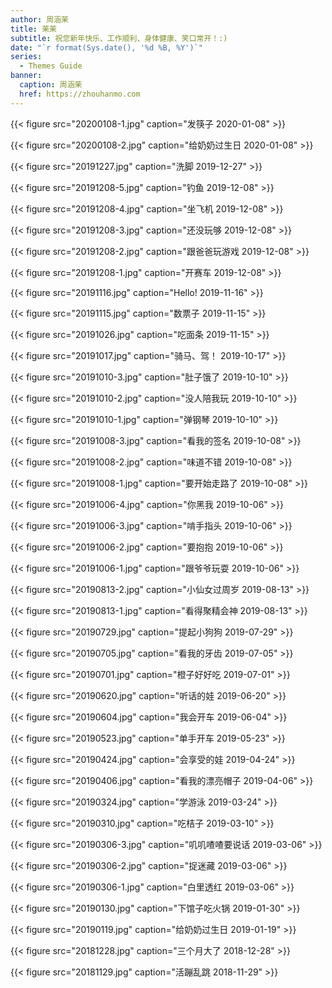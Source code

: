 ```yaml
---
author: 周涵茉
title: 茉茉
subtitle: 祝您新年快乐、工作顺利、身体健康、笑口常开！:)
date: "`r format(Sys.date(), '%d %B, %Y')`"
series:
  - Themes Guide
banner:
  caption: 周涵茉
  href: https://zhouhanmo.com
---
```


{{< figure src="20200108-1.jpg" caption="发筷子 2020-01-08" >}}

{{< figure src="20200108-2.jpg" caption="给奶奶过生日 2020-01-08" >}}

{{< figure src="20191227.jpg" caption="洗脚 2019-12-27" >}}

{{< figure src="20191208-5.jpg" caption="钓鱼 2019-12-08" >}}

{{< figure src="20191208-4.jpg" caption="坐飞机 2019-12-08" >}}

{{< figure src="20191208-3.jpg" caption="还没玩够 2019-12-08" >}}

{{< figure src="20191208-2.jpg" caption="跟爸爸玩游戏 2019-12-08" >}}

{{< figure src="20191208-1.jpg" caption="开赛车 2019-12-08" >}}

{{< figure src="20191116.jpg" caption="Hello! 2019-11-16" >}}

{{< figure src="20191115.jpg" caption="数票子 2019-11-15" >}}

{{< figure src="20191026.jpg" caption="吃面条 2019-11-15" >}}

{{< figure src="20191017.jpg" caption="骑马、驾！ 2019-10-17" >}}

{{< figure src="20191010-3.jpg" caption="肚子饿了 2019-10-10" >}}

{{< figure src="20191010-2.jpg" caption="没人陪我玩 2019-10-10" >}}

{{< figure src="20191010-1.jpg" caption="弹钢琴 2019-10-10" >}}

{{< figure src="20191008-3.jpg" caption="看我的签名 2019-10-08" >}}

{{< figure src="20191008-2.jpg" caption="味道不错 2019-10-08" >}}

{{< figure src="20191008-1.jpg" caption="要开始走路了 2019-10-08" >}}

{{< figure src="20191006-4.jpg" caption="你黑我 2019-10-06" >}}

{{< figure src="20191006-3.jpg" caption="啃手指头 2019-10-06" >}}

{{< figure src="20191006-2.jpg" caption="要抱抱 2019-10-06" >}}

{{< figure src="20191006-1.jpg" caption="跟爷爷玩耍 2019-10-06" >}}

{{< figure src="20190813-2.jpg" caption="小仙女过周岁 2019-08-13" >}}

{{< figure src="20190813-1.jpg" caption="看得聚精会神 2019-08-13" >}}

{{< figure src="20190729.jpg" caption="提起小狗狗 2019-07-29" >}}

{{< figure src="20190705.jpg" caption="看我的牙齿 2019-07-05" >}}

{{< figure src="20190701.jpg" caption="橙子好好吃 2019-07-01" >}}

{{< figure src="20190620.jpg" caption="听话的娃 2019-06-20" >}}

{{< figure src="20190604.jpg" caption="我会开车 2019-06-04" >}}

{{< figure src="20190523.jpg" caption="单手开车 2019-05-23" >}}

{{< figure src="20190424.jpg" caption="会享受的娃 2019-04-24" >}}

{{< figure src="20190406.jpg" caption="看我的漂亮帽子 2019-04-06" >}}

{{< figure src="20190324.jpg" caption="学游泳 2019-03-24" >}}

{{< figure src="20190310.jpg" caption="吃桔子 2019-03-10" >}}

{{< figure src="20190306-3.jpg" caption="叽叽喳喳要说话 2019-03-06" >}}

{{< figure src="20190306-2.jpg" caption="捉迷藏 2019-03-06" >}}

{{< figure src="20190306-1.jpg" caption="白里透红 2019-03-06" >}}

{{< figure src="20190130.jpg" caption="下馆子吃火锅 2019-01-30" >}}

{{< figure src="20190119.jpg" caption="给奶奶过生日 2019-01-19" >}}

{{< figure src="20181228.jpg" caption="三个月大了 2018-12-28" >}}

{{< figure src="20181129.jpg" caption="活蹦乱跳 2018-11-29" >}}

